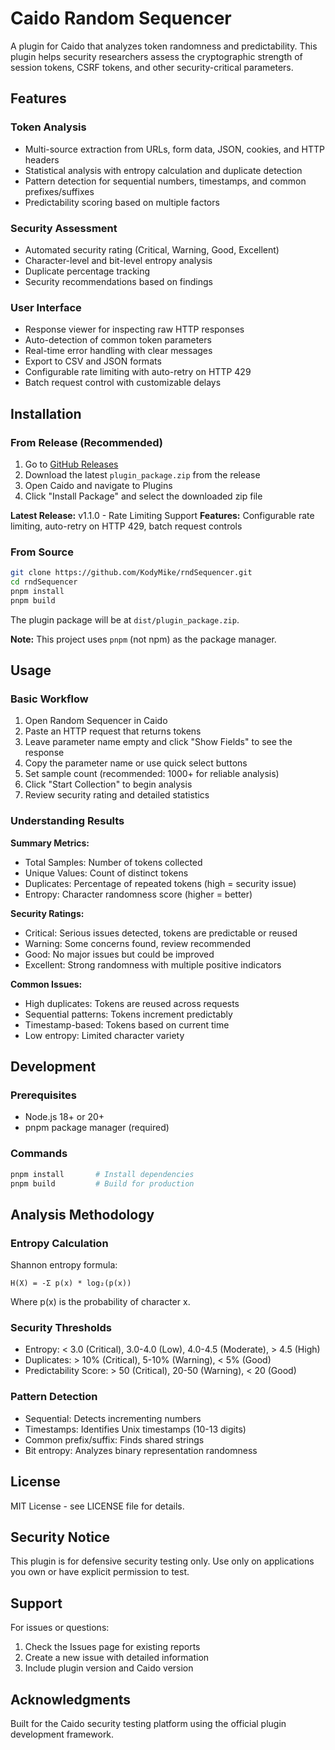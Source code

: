 # Caido Random Sequencer

A plugin for Caido that analyzes token randomness and predictability. This plugin helps security researchers assess the cryptographic strength of session tokens, CSRF tokens, and other security-critical parameters.

## Features

### Token Analysis
- Multi-source extraction from URLs, form data, JSON, cookies, and HTTP headers
- Statistical analysis with entropy calculation and duplicate detection
- Pattern detection for sequential numbers, timestamps, and common prefixes/suffixes
- Predictability scoring based on multiple factors

### Security Assessment
- Automated security rating (Critical, Warning, Good, Excellent)
- Character-level and bit-level entropy analysis
- Duplicate percentage tracking
- Security recommendations based on findings

### User Interface
- Response viewer for inspecting raw HTTP responses
- Auto-detection of common token parameters
- Real-time error handling with clear messages
- Export to CSV and JSON formats
- Configurable rate limiting with auto-retry on HTTP 429
- Batch request control with customizable delays

## Installation

### From Release (Recommended)
1. Go to [GitHub Releases](https://github.com/KodyMike/rndSequencer/releases)
2. Download the latest `plugin_package.zip` from the release
3. Open Caido and navigate to Plugins
4. Click "Install Package" and select the downloaded zip file

**Latest Release:** v1.1.0 - Rate Limiting Support
**Features:** Configurable rate limiting, auto-retry on HTTP 429, batch request controls

### From Source
```bash
git clone https://github.com/KodyMike/rndSequencer.git
cd rndSequencer
pnpm install
pnpm build
```

The plugin package will be at `dist/plugin_package.zip`.

**Note:** This project uses `pnpm` (not npm) as the package manager.

## Usage

### Basic Workflow
1. Open Random Sequencer in Caido
2. Paste an HTTP request that returns tokens
3. Leave parameter name empty and click "Show Fields" to see the response
4. Copy the parameter name or use quick select buttons
5. Set sample count (recommended: 1000+ for reliable analysis)
6. Click "Start Collection" to begin analysis
7. Review security rating and detailed statistics

### Understanding Results

**Summary Metrics:**
- Total Samples: Number of tokens collected
- Unique Values: Count of distinct tokens
- Duplicates: Percentage of repeated tokens (high = security issue)
- Entropy: Character randomness score (higher = better)

**Security Ratings:**
- Critical: Serious issues detected, tokens are predictable or reused
- Warning: Some concerns found, review recommended
- Good: No major issues but could be improved
- Excellent: Strong randomness with multiple positive indicators

**Common Issues:**
- High duplicates: Tokens are reused across requests
- Sequential patterns: Tokens increment predictably
- Timestamp-based: Tokens based on current time
- Low entropy: Limited character variety

## Development

### Prerequisites

- Node.js 18+ or 20+
- pnpm package manager (required)

### Commands

```bash
pnpm install       # Install dependencies
pnpm build         # Build for production
```

## Analysis Methodology

### Entropy Calculation
Shannon entropy formula:
```
H(X) = -Σ p(x) * log₂(p(x))
```
Where p(x) is the probability of character x.

### Security Thresholds
- Entropy: < 3.0 (Critical), 3.0-4.0 (Low), 4.0-4.5 (Moderate), > 4.5 (High)
- Duplicates: > 10% (Critical), 5-10% (Warning), < 5% (Good)
- Predictability Score: > 50 (Critical), 20-50 (Warning), < 20 (Good)

### Pattern Detection
- Sequential: Detects incrementing numbers
- Timestamps: Identifies Unix timestamps (10-13 digits)
- Common prefix/suffix: Finds shared strings
- Bit entropy: Analyzes binary representation randomness

## License

MIT License - see LICENSE file for details.

## Security Notice

This plugin is for defensive security testing only. Use only on applications you own or have explicit permission to test.

## Support

For issues or questions:
1. Check the Issues page for existing reports
2. Create a new issue with detailed information
3. Include plugin version and Caido version

## Acknowledgments

Built for the Caido security testing platform using the official plugin development framework.

